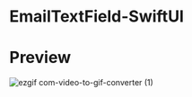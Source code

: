 # EmailTextField-SwiftUI

# Preview
![ezgif com-video-to-gif-converter (1)](https://github.com/aabidDevit/EmailTextField-SwiftUI/assets/84720808/afd49b22-5120-4a8d-a387-bdd048417107)

